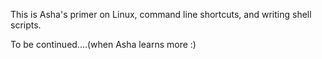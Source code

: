 This is Asha's primer on Linux, command line shortcuts, and writing shell scripts. 

To be continued....(when Asha learns more :)